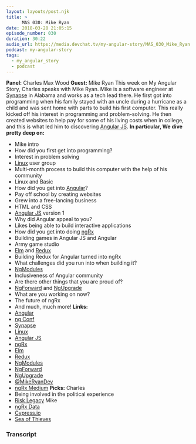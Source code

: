 ```yaml
---
layout: layouts/post.njk
title: >
      MAS 030: Mike Ryan
date: 2018-03-28 21:05:15
episode_number: 030
duration: 30:22
audio_url: https://media.devchat.tv/my-angular-story/MAS_030_Mike_Ryan.mp3
podcast: my-angular-story
tags: 
  - my_angular_story
  - podcast
---
```


 **Panel:** Charles Max Wood **Guest:** Mike Ryan This week on My Angular Story, Charles speaks with Mike Ryan. Mike is a software engineer at [Synapse](http://www.synapse-wireless.com/) in Alabama and works as a tech lead there. He first got into programming when his family stayed with an uncle during a hurricane as a child and was sent home with parts to build his first computer. This really kicked off his interest in programming and problem-solving. He then created websites to help pay for some of his living costs when in college, and this is what led him to discovering [Angular JS](https://angularjs.org/). **In particular, We dive pretty deep on:&nbsp;**
- Mike intro
- How did you first get into programming?
- Interest in problem solving
- [Linux](https://www.linux.org/) user group
- Multi-month process to build this computer with the help of his community
- Linux and Basic
- How did you get into [Angular](https://angular.io/)?
- Pay off school by creating websites
- Grew into a free-lancing business
- HTML and CSS
- [Angular JS](https://angularjs.org/) version 1
- Why did Angular appeal to you?
- Likes being able to build interactive applications
- How did you get into doing [ngRx](http://ngrx.github.io/)
- Building games in Angular JS and Angular
- Army game studio
- [Elm](http://elm-lang.org/) and [Redux](https://redux.js.org/)
- Building Redux for Angular turned into ngRx
- What challenges did you run into when building it?
- [NgModules](https://angular.io/guide/ngmodules)
- Inclusiveness of Angular community
- Are there other things that you are proud of?
- [NgForward](https://github.com/ngUpgraders/ng-forward) and [NgUpgrade](https://angular.io/guide/upgrade)
- What are you working on now?
- The future of ngRx
- And much, much more!
**Links:&nbsp;**
- [Angular](https://angular.io/)
- [ng Conf](https://www.ng-conf.org/)
- [Synapse](http://www.synapse-wireless.com/)
- [Linux](https://www.linux.org/)
- [Angular JS](https://angularjs.org/)
- [ngRx](http://ngrx.github.io/)
- [Elm](http://elm-lang.org/)
- [Redux](https://redux.js.org/)
- [NgModules](https://angular.io/guide/ngmodules)
- [NgForward](https://github.com/ngUpgraders/ng-forward)
- [NgUpgrade](https://angular.io/guide/upgrade)
- [@MikeRyanDev](https://twitter.com/mikeryandev)
- [ngRx Medium](https://medium.com/ngrx)
**Picks:** Charles
- Being involved in the political experience
- [Risk Legacy](https://www.amazon.com/Wizards-of-the-Coast-JUN118204/dp/B005J146MI)
Mike
- [ngRx Data](https://github.com/johnpapa/angular-ngrx-data)
- [Cypress.io](https://www.cypress.io/)
- [Sea of Thieves](https://www.seaofthieves.com/)


### Transcript


